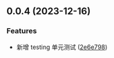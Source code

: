 ## 0.0.4 (2023-12-16)

### Features

- 新增 testing 单元测试 ([2e6e798](https://github.com/docabs/dinia/commit/2e6e798138892e9a1de7f32852740bf3359495d8))
